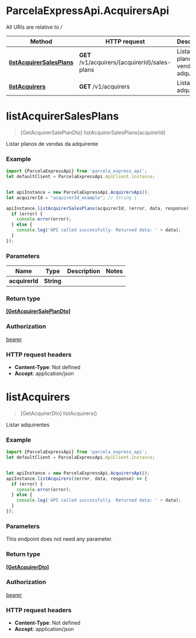 # ParcelaExpressApi.AcquirersApi

All URIs are relative to */*

Method | HTTP request | Description
------------- | ------------- | -------------
[**listAcquirerSalesPlans**](AcquirersApi.md#listAcquirerSalesPlans) | **GET** /v1/acquirers/{acquirerId}/sales-plans | Listar planos de vendas da adquirente
[**listAcquirers**](AcquirersApi.md#listAcquirers) | **GET** /v1/acquirers | Listar adquirentes

<a name="listAcquirerSalesPlans"></a>
# **listAcquirerSalesPlans**
> [GetAcquirerSalePlanDto] listAcquirerSalesPlans(acquirerId)

Listar planos de vendas da adquirente

### Example
```javascript
import {ParcelaExpressApi} from 'parcela_express_api';
let defaultClient = ParcelaExpressApi.ApiClient.instance;


let apiInstance = new ParcelaExpressApi.AcquirersApi();
let acquirerId = "acquirerId_example"; // String | 

apiInstance.listAcquirerSalesPlans(acquirerId, (error, data, response) => {
  if (error) {
    console.error(error);
  } else {
    console.log('API called successfully. Returned data: ' + data);
  }
});
```

### Parameters

Name | Type | Description  | Notes
------------- | ------------- | ------------- | -------------
 **acquirerId** | **String**|  | 

### Return type

[**[GetAcquirerSalePlanDto]**](GetAcquirerSalePlanDto.md)

### Authorization

[bearer](../README.md#bearer)

### HTTP request headers

 - **Content-Type**: Not defined
 - **Accept**: application/json

<a name="listAcquirers"></a>
# **listAcquirers**
> [GetAcquirerDto] listAcquirers()

Listar adquirentes

### Example
```javascript
import {ParcelaExpressApi} from 'parcela_express_api';
let defaultClient = ParcelaExpressApi.ApiClient.instance;


let apiInstance = new ParcelaExpressApi.AcquirersApi();
apiInstance.listAcquirers((error, data, response) => {
  if (error) {
    console.error(error);
  } else {
    console.log('API called successfully. Returned data: ' + data);
  }
});
```

### Parameters
This endpoint does not need any parameter.

### Return type

[**[GetAcquirerDto]**](GetAcquirerDto.md)

### Authorization

[bearer](../README.md#bearer)

### HTTP request headers

 - **Content-Type**: Not defined
 - **Accept**: application/json

